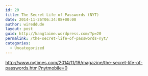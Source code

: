 ```yaml
---
id: 20
title: The Secret Life of Passwords (NYT)
date: 2014-11-26T06:34:08+00:00
author: wireddude
layout: post
guid: http://kangtaime.wordpress.com/?p=20
permalink: /the-secret-life-of-passwords-nyt/
categories:
  - Uncategorized
---
```

<http://www.nytimes.com/2014/11/19/magazine/the-secret-life-of-passwords.html?nytmobile=0>